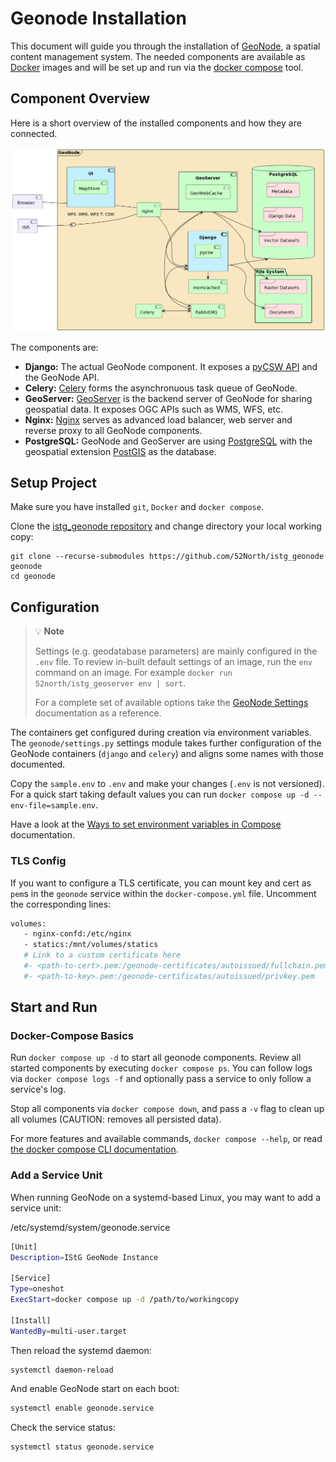 # Geonode Installation

This document will guide you through the installation of [GeoNode](https://geonode.org/), a spatial content management system.
The needed components are available as [Docker](https://www.docker.com/) images and will be set up and run via the [docker compose](https://docs.docker.com/compose/) tool.

## Component Overview

Here is a short overview of the installed components and how they are connected.

![GeoNode Architecture](./img/geonode_architecture_4x.png "Geonode Architecture")

The components are:

- **Django:** The actual GeoNode component.
It exposes a [pyCSW API](https://pycsw.org/) and the GeoNode API.
- **Celery:** [Celery](https://docs.celeryq.dev/en/stable/) forms the asynchronuous task queue of GeoNode.
- **GeoServer:** [GeoServer](https://geoserver.org/) is the backend server of GeoNode for sharing geospatial data.
It exposes OGC APIs such as WMS, WFS, etc. 
- **Nginx:** [Nginx](https://nginx.com) serves as advanced load balancer, web server and reverse proxy to all GeoNode components.
- **PostgreSQL:** GeoNode and GeoServer are using [PostgreSQL](https://www.postgresql.org)  with the geospatial extension [PostGIS](https://postgis.net) as the database.

## Setup Project

Make sure you have installed `git`, `Docker` and `docker compose`.

Clone the [istg_geonode repository]( https://github.com/52North/istg_geonode) and change directory your local working copy:

```
git clone --recurse-submodules https://github.com/52North/istg_geonode geonode
cd geonode
```

## Configuration

> :bulb: **Note**
>
> Settings (e.g. geodatabase parameters) are mainly configured in the `.env` file. 
> To review in-built default settings of an image, run the `env` command on an image.
> For example `docker run 52north/istg_geoserver env | sort`.
>
> For a complete set of available options take the [GeoNode Settings](https://docs.geonode.org/en/master/basic/settings/index.html#settings) documentation as a reference.

The containers get configured during creation via environment variables. 
The `geonode/settings.py` settings module takes further configuration of the GeoNode containers (`django` and `celery`) and aligns some names with those documented.


Copy the `sample.env` to `.env` and make your changes (`.env` is not versioned).
For a quick start taking default values you can run `docker compose up -d --env-file=sample.env`.


Have a look at the [Ways to set environment variables in Compose](https://docs.docker.com/compose/environment-variables/set-environment-variables/) documentation.


### TLS Config

If you want to configure a TLS certificate, you can mount key and cert as `pem`s in the `geonode` service within the `docker-compose.yml` file.
Uncomment the corresponding lines:

 ```sh
 volumes:
    - nginx-confd:/etc/nginx
    - statics:/mnt/volumes/statics
    # Link to a custom certificate here
    #- <path-to-cert>.pem:/geonode-certificates/autoissued/fullchain.pem
    #- <path-to-key>.pem:/geonode-certificates/autoissued/privkey.pem
 ```


## Start and Run

### Docker-Compose Basics

Run `docker compose up -d` to start all geonode components.
Review all started components by executing `docker compose ps`. 
You can follow logs via `docker compose logs -f` and optionally pass a service to only follow a service's log.

Stop all components via `docker compose down`, and pass a `-v` flag to clean up all volumes (CAUTION: removes all persisted data).

For more features and available commands, `docker compose --help`, or read [the docker compose CLI documentation](https://docs.docker.com/compose/reference/).

### Add a Service Unit

When running GeoNode on a systemd-based Linux, you may want to add a service unit:

/etc/systemd/system/geonode.service
```sh
[Unit]
Description=IStG GeoNode Instance

[Service]
Type=oneshot
ExecStart=docker compose up -d /path/to/workingcopy

[Install]
WantedBy=multi-user.target
```

Then reload the systemd daemon:

```sh
systemctl daemon-reload
```

And enable GeoNode start on each boot:

```sh
systemctl enable geonode.service
```

Check the service status:

```sh
systemctl status geonode.service
```
